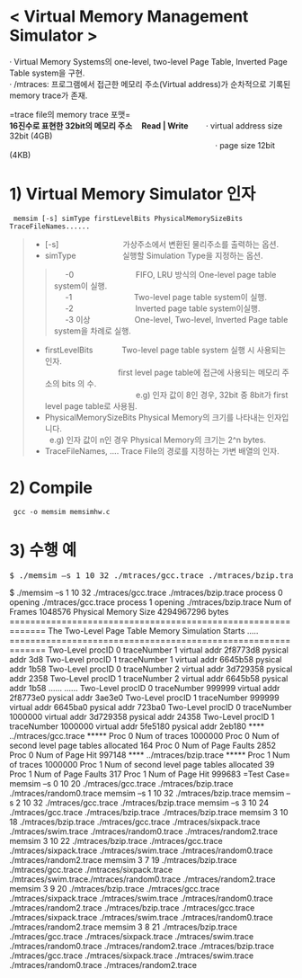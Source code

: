 < Virtual Memory Management Simulator >  
========================================
· Virtual Memory Systems의 one-level, two-level Page Table, Inverted Page Table system을 구현.   
· /mtraces: 프로그램에서 접근한 메모리 주소(Virtual address)가 순차적으로 기록된 memory trace가 존재.    

=trace file의 memory trace 포맷=    
**16진수로 표현한 32bit의 메모리 주소&nbsp;&nbsp;&nbsp;&nbsp;&nbsp;Read | Write**&nbsp;&nbsp;&nbsp;&nbsp;&nbsp;&nbsp;&nbsp;&nbsp;· virtual address size 32bit (4GB)   
&nbsp;&nbsp;&nbsp;&nbsp;&nbsp;&nbsp;&nbsp;&nbsp;&nbsp;&nbsp;&nbsp;&nbsp;&nbsp;&nbsp;&nbsp;&nbsp;&nbsp;&nbsp;&nbsp;&nbsp;&nbsp;&nbsp;&nbsp;&nbsp;&nbsp;&nbsp;&nbsp;&nbsp;&nbsp;&nbsp;&nbsp;&nbsp;&nbsp;&nbsp;&nbsp;&nbsp;&nbsp;&nbsp;&nbsp;&nbsp;&nbsp;&nbsp;&nbsp;&nbsp;&nbsp;&nbsp;&nbsp;&nbsp;&nbsp;&nbsp;&nbsp;&nbsp;&nbsp;&nbsp;&nbsp;&nbsp;&nbsp;&nbsp;&nbsp;&nbsp;&nbsp;&nbsp;&nbsp;&nbsp;&nbsp;&nbsp;&nbsp;&nbsp;&nbsp;&nbsp;&nbsp;&nbsp;&nbsp;&nbsp;&nbsp;&nbsp;&nbsp;&nbsp;&nbsp;&nbsp;&nbsp;&nbsp;&nbsp;&nbsp;&nbsp;&nbsp;&nbsp;&nbsp;&nbsp;&nbsp;&nbsp;&nbsp;&nbsp;· page size 12bit (4KB) 

# 1) Virtual Memory Simulator 인자
<pre><code> memsim [-s] simType firstLevelBits PhysicalMemorySizeBits TraceFileNames...... </code></pre>   

> - [-s] &nbsp;&nbsp;&nbsp;&nbsp;&nbsp;&nbsp;&nbsp;&nbsp;&nbsp;&nbsp;&nbsp;&nbsp;&nbsp;&nbsp;&nbsp;&nbsp;&nbsp;&nbsp;&nbsp;&nbsp;&nbsp;&nbsp;&nbsp;&nbsp;&nbsp;&nbsp;&nbsp;&nbsp;가상주소에서 변환된 물리주소를 출력하는 옵션.       
> - simType&nbsp;&nbsp;&nbsp;&nbsp;&nbsp;&nbsp;&nbsp;&nbsp;&nbsp;&nbsp;&nbsp;&nbsp;&nbsp;&nbsp;&nbsp;&nbsp;&nbsp;&nbsp;&nbsp;&nbsp;&nbsp;실행할 Simulation Type을 지정하는 옵션.   
>> &nbsp;&nbsp;&nbsp;&nbsp;&nbsp;-0&nbsp;&nbsp;&nbsp;&nbsp;&nbsp;&nbsp;&nbsp;&nbsp;&nbsp;&nbsp;&nbsp;&nbsp;&nbsp;&nbsp;&nbsp;&nbsp;&nbsp;&nbsp;&nbsp;&nbsp;&nbsp;&nbsp;&nbsp;&nbsp;&nbsp;&nbsp;&nbsp;&nbsp;FIFO, LRU 방식의 One-level page table system이 실행.    
>> &nbsp;&nbsp;&nbsp;&nbsp;&nbsp;-1&nbsp;&nbsp;&nbsp;&nbsp;&nbsp;&nbsp;&nbsp;&nbsp;&nbsp;&nbsp;&nbsp;&nbsp;&nbsp;&nbsp;&nbsp;&nbsp;&nbsp;&nbsp;&nbsp;&nbsp;&nbsp;&nbsp;&nbsp;&nbsp;&nbsp;&nbsp;&nbsp;&nbsp;Two-level page table system이 실행.    
>> &nbsp;&nbsp;&nbsp;&nbsp;&nbsp;-2&nbsp;&nbsp;&nbsp;&nbsp;&nbsp;&nbsp;&nbsp;&nbsp;&nbsp;&nbsp;&nbsp;&nbsp;&nbsp;&nbsp;&nbsp;&nbsp;&nbsp;&nbsp;&nbsp;&nbsp;&nbsp;&nbsp;&nbsp;&nbsp;&nbsp;&nbsp;&nbsp;&nbsp;Inverted page table system이실행.   
>> &nbsp;&nbsp;&nbsp;&nbsp;&nbsp;-3 이상&nbsp;&nbsp;&nbsp;&nbsp;&nbsp;&nbsp;&nbsp;&nbsp;&nbsp;&nbsp;&nbsp;&nbsp;&nbsp;&nbsp;&nbsp;&nbsp;&nbsp;&nbsp;&nbsp;&nbsp;One-level, Two-level, Inverted Page table system을 차례로 실행.   
> - firstLevelBits&nbsp;&nbsp;&nbsp;&nbsp;&nbsp;&nbsp;&nbsp;&nbsp;&nbsp;&nbsp;&nbsp;&nbsp;&nbsp;Two-level page table system 실행 시 사용되는 인자.   
&nbsp;&nbsp;&nbsp;&nbsp;&nbsp;&nbsp;&nbsp;&nbsp;&nbsp;&nbsp;&nbsp;&nbsp;&nbsp;&nbsp;&nbsp;&nbsp;&nbsp;&nbsp;&nbsp;&nbsp;&nbsp;&nbsp;&nbsp;&nbsp;&nbsp;&nbsp;&nbsp;&nbsp;&nbsp;&nbsp;&nbsp;&nbsp;&nbsp;first level page table에 접근에 사용되는 메모리 주소의 bits 의 수.    
&nbsp;&nbsp;&nbsp;&nbsp;&nbsp;&nbsp;&nbsp;&nbsp;&nbsp;&nbsp;&nbsp;&nbsp;&nbsp;&nbsp;&nbsp;&nbsp;&nbsp;&nbsp;&nbsp;&nbsp;&nbsp;&nbsp;&nbsp;&nbsp;&nbsp;&nbsp;&nbsp;&nbsp;&nbsp;&nbsp;&nbsp;&nbsp;&nbsp;&nbsp;&nbsp;&nbsp;&nbsp;&nbsp;&nbsp;&nbsp;&nbsp;e.g) 인자 값이 8인 경우, 32bit 중 8bit가 first level page table로 사용됨.   
> - PhysicalMemorySizeBits Physical Memory의 크기를 나타내는 인자입니다.   
&nbsp;&nbsp;e.g) 인자 값이 n인 경우 Physical Memory의 크기는 2^n bytes.   
> - TraceFileNames, .... Trace File의 경로를 지정하는 가변 배열의 인자.   

# 2) Compile
<pre><code> gcc -o memsim memsimhw.c </code></pre>


# 3) 수행 예
<pre><code></code>$ ./memsim –s 1 10 32 ./mtraces/gcc.trace ./mtraces/bzip.trace</pre>
$ ./memsim –s 1 10 32 ./mtraces/gcc.trace ./mtraces/bzip.trace process 0 
opening ./mtraces/gcc.trace
process 1 opening ./mtraces/bzip.trace
Num of Frames 1048576 Physical Memory Size 4294967296 bytes ============================================================= The Two-Level Page Table Memory Simulation Starts ..... ============================================================= Two-Level procID 0 traceNumber 1 virtual addr 2f8773d8 pysical addr 3d8 
Two-Level procID 1 traceNumber 1 virtual addr 6645b58 pysical addr 1b58 
Two-Level procID 0 traceNumber 2 virtual addr 3d729358 pysical addr 2358 
Two-Level procID 1 traceNumber 2 virtual addr 6645b58 pysical addr 1b58
......
...... Two-Level procID 0 traceNumber 999999 virtual addr 2f8773e0 pysical addr 3ae3e0 
Two-Level procID 1 traceNumber 999999 virtual addr 6645ba0 pysical addr 723ba0 
Two-Level procID 0 traceNumber 1000000 virtual addr 3d729358 pysical addr 24358 
Two-Level procID 1 traceNumber 1000000 virtual addr 5fe5180 pysical addr 2eb180
**** ../mtraces/gcc.trace ***** Proc 0 
Num of traces 1000000
Proc 0 Num of second level page tables allocated 164 Proc 0 
Num of Page Faults 2852
Proc 0 Num of Page Hit 997148
**** ../mtraces/bzip.trace ***** Proc 1 
Num of traces 1000000
Proc 1 Num of second level page tables allocated 39 Proc 1 
Num of Page Faults 317
Proc 1 Num of Page Hit 999683
=Test Case=
memsim –s 0 10 20 ./mtraces/gcc.trace ./mtraces/bzip.trace ./mtraces/random0.trace
memsim –s 1 10 32 ./mtraces/bzip.trace
memsim –s 2 10 32 ./mtraces/gcc.trace ./mtraces/bzip.trace
memsim –s 3 10 24 ./mtraces/gcc.trace ./mtraces/bzip.trace ./mtraces/bzip.trace
memsim 3 10 18 ./mtraces/bzip.trace ./mtraces/gcc.trace ./mtraces/sixpack.trace
./mtraces/swim.trace ./mtraces/random0.trace ./mtraces/random2.trace
memsim 3 10 22 ./mtraces/bzip.trace ./mtraces/gcc.trace ./mtraces/sixpack.trace
./mtraces/swim.trace ./mtraces/random0.trace ./mtraces/random2.trace
memsim 3 7 19 ./mtraces/bzip.trace ./mtraces/gcc.trace ./mtraces/sixpack.trace ./mtraces/swim.trace./mtraces/random0.trace ./mtraces/random2.trace
memsim 3 9 20 ./mtraces/bzip.trace ./mtraces/gcc.trace ./mtraces/sixpack.trace
./mtraces/swim.trace
./mtraces/random0.trace ./mtraces/random2.trace ./mtraces/bzip.trace
./mtraces/gcc.trace
./mtraces/sixpack.trace ./mtraces/swim.trace ./mtraces/random0.trace ./mtraces/random2.trace 
memsim 3 8 21 ./mtraces/bzip.trace ./mtraces/gcc.trace ./mtraces/sixpack.trace
./mtraces/swim.trace
./mtraces/random0.trace ./mtraces/random2.trace ./mtraces/bzip.trace ./mtraces/gcc.trace
./mtraces/sixpack.trace ./mtraces/swim.trace ./mtraces/random0.trace ./mtraces/random2.trace
